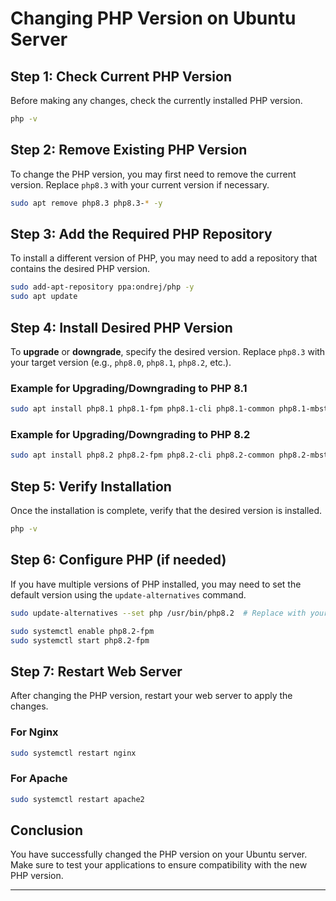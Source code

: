 # Changing PHP Version on Ubuntu Server

## Step 1: Check Current PHP Version

Before making any changes, check the currently installed PHP version.

```sh
php -v
```

## Step 2: Remove Existing PHP Version

To change the PHP version, you may first need to remove the current version. Replace `php8.3` with your current version if necessary.

```sh
sudo apt remove php8.3 php8.3-* -y
```

## Step 3: Add the Required PHP Repository

To install a different version of PHP, you may need to add a repository that contains the desired PHP version.

```sh
sudo add-apt-repository ppa:ondrej/php -y
sudo apt update
```

## Step 4: Install Desired PHP Version

To **upgrade** or **downgrade**, specify the desired version. Replace `php8.3` with your target version (e.g., `php8.0`, `php8.1`, `php8.2`, etc.).

### Example for Upgrading/Downgrading to PHP 8.1

```sh
sudo apt install php8.1 php8.1-fpm php8.1-cli php8.1-common php8.1-mbstring php8.1-gd php8.1-intl php8.1-xml php8.1-mysql php8.1-zip php8.1-bcmath php8.1-soap php8.1-redis php8.1-curl php8.1-imagick php8.1-xmlrpc php8.1-xsl -y
```

### Example for Upgrading/Downgrading to PHP 8.2

```sh
sudo apt install php8.2 php8.2-fpm php8.2-cli php8.2-common php8.2-mbstring php8.2-gd php8.2-intl php8.2-xml php8.2-mysql php8.2-zip php8.2-bcmath php8.2-soap php8.2-redis php8.2-curl php8.2-imagick php8.2-xmlrpc php8.2-xsl -y
```

## Step 5: Verify Installation

Once the installation is complete, verify that the desired version is installed.

```sh
php -v
```

## Step 6: Configure PHP (if needed)

If you have multiple versions of PHP installed, you may need to set the default version using the `update-alternatives` command.

```sh
sudo update-alternatives --set php /usr/bin/php8.2  # Replace with your desired version

sudo systemctl enable php8.2-fpm
sudo systemctl start php8.2-fpm
```

## Step 7: Restart Web Server

After changing the PHP version, restart your web server to apply the changes.

### For Nginx

```sh
sudo systemctl restart nginx
```

### For Apache

```sh
sudo systemctl restart apache2
```

## Conclusion

You have successfully changed the PHP version on your Ubuntu server. Make sure to test your applications to ensure compatibility with the new PHP version.

---
